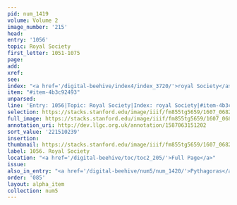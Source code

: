 ```yaml
---
pid: num_1419
volume: Volume 2
image_number: '215'
head:
entry: '1056'
topic: Royal Society
first_letter: 1051-1075
page:
add:
xref:
see:
index: "<a href='/digital-beehive/index4/index_3720/'>royal Society</a>"
item: "#item-4b3c92493"
unparsed:
line: 'Entry: 1056|Topic: Royal Society|Index: royal Society|#item-4b3c92493'
selection: https://stacks.stanford.edu/image/iiif/fm855tg5659/1607_0682/429,239,2386,262/full/0/default.jpg
full_image: https://stacks.stanford.edu/image/iiif/fm855tg5659/1607_0682/full/full/0/default.jpg
annotation_uri: http://dev.llgc.org.uk/annotation/1587063151202
sort_value: '221510239'
insertion:
thumbnail: https://stacks.stanford.edu/image/iiif/fm855tg5659/1607_0682/429,239,600,180/250,/0/default.jpg
label: 1056. Royal Society
location: "<a href='/digital-beehive/toc/toc2_205/'>Full Page</a>"
issue:
also_in_entry: "<a href='/digital-beehive/num5/num_1420/'>Pythagoras</a>"
order: '085'
layout: alpha_item
collection: num5
---
```


